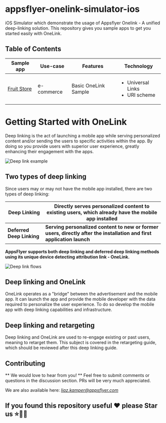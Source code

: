 # appsflyer-onelink-simulator-ios
iOS Simulator which demonstrate the usage of Appsflyer Onelink - A unified deep-linking solution.
This repository gives you sample apps to get you started easily with OneLink.

## Table of Contents
| Sample app | Use-case | Features | Technology |
| ---        | ---      | ---      | ---        |
| [Fruit Store] | e-commerce | Basic OneLink Sample | <ul><li>Universal Links</li><li>URI scheme</li></ul> | 

[Fruit Store]: ./swift/basic_app

# Getting Started with OneLink
Deep linking is the act of launching a mobile app while serving personalized content and/or sending the users to specific activities within the app. By doing so you provide users with superior user experience, greatly enhancing their engagement with the apps.

![Deep link example](https://user-images.githubusercontent.com/61788924/85711992-864fbb80-b6f0-11ea-8549-6df8841c21b1.png "Deep-linking examples")

## Two types of deep linking
Since users may or may not have the mobile app installed, there are two types of deep linking:

| **Deep Linking**	 | Directly serves personalized content to existing users, which already have the mobile app installed |
| --- | --- |
| **Deferred Deep Linking**	 | **Serving personalized content to new or former users, directly after the installation and first application launch** |

**AppsFlyer supports both deep linking and deferred deep linking methods using its unique device detecting attribution link - OneLink.**

![Deep link flows](https://user-images.githubusercontent.com/61788924/85712009-8a7bd900-b6f0-11ea-94c1-f4c17b8cc52a.png "Deep-linking flows")

## Deep linking and OneLink
OneLink operates as a "bridge" between the advertisement and the mobile app. It can launch the app and provide the mobile developer with the data required to personalize the user experience. To do so develop the mobile app with deep linking capabilities and infrastructure.

## Deep linking and retargeting
Deep linking and OneLink are used to re-engage existing or past users, meaning to retarget them. This subject is covered in the retargeting guide, which should be reviewed after this deep linking guide.

## Contributing
** We would love to hear from you! **
Feel free to submit comments or questions in the discussion section.
PRs will be very much appreciated.

We are also available here: *liaz.kamper@appsflyer.com*

## If you found this repository useful ❤️ please Star us ⭐️☝🏽 
